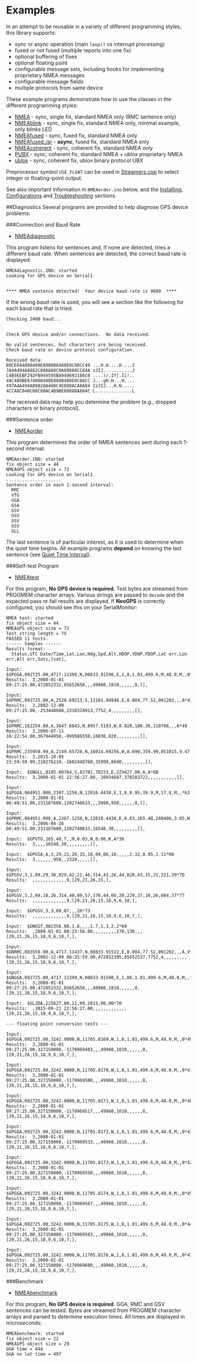 Examples
======
In an attempt to be reusable in a variety of different programming styles, this library supports:
* sync or async operation (main `loop()` vs interrupt processing)
* fused or not fused (multiple reports into one fix)
* optional buffering of fixes
* optional floating point
* configurable message sets, including hooks for implementing proprietary NMEA messages
* configurable message fields
* multiple protocols from same device

These example programs demonstrate how to use the classes in the different programming styles:
* [NMEA](/examples/NMEA/NMEA.ino) - sync, single fix, standard NMEA only (RMC sentence only)
* [NMEAblink](/examples/NMEAblink/NMEAblink.ino) - sync, single fix, standard NMEA only, minimal example, only blinks LED
* [NMEAfused](/examples/NMEAfused/NMEAfused.ino) - sync, fused fix, standard NMEA only
* [NMEAfused_isr](/examples/NMEAfused_isr/NMEAfused_isr.ino) - **async**, fused fix, standard NMEA only
* [NMEAcoherent](/examples/NMEAcoherent/NMEAcoherent.ino) - sync, coherent fix, standard NMEA only
* [PUBX](/examples/PUBX/PUBX.ino) - sync, coherent fix, standard NMEA + ublox proprietary NMEA
* [ublox](/examples/ublox/ublox.ino) - sync, coherent fix, ublox binary protocol UBX

Preprocessor symbol `USE_FLOAT` can be used in [Streamers.cpp](Streamers.cpp) to select integer or floating-point output.

See also important information in `NMEAorder.ino` below, and the [Installing](Installing.md), [Configurations](Configurations.md) and [Troubleshooting](Troubleshooting.md) sections.

##Diagnostics
Several programs are provided to help diagnose GPS device problems:

###Connection and Baud Rate

* [NMEAdiagnostic](/examples/NMEAdiagnostic/NMEAdiagnostic.ino)
 
This program listens for sentences and, if none are detected, tries a different baud rate.  When sentences are detected, the correct baud rate is displayed:
```
NMEAdiagnostic.INO: started
Looking for GPS device on Serial1


**** NMEA sentence detected!  Your device baud rate is 9600  ****
```
If the wrong baud rate is used, you will see a section like the following for each baud rate that is tried:
```
Checking 2400 baud...


Check GPS device and/or connections.  No data received.

No valid sentences, but characters are being received.
Check baud rate or device protocol configuration.

Received data:
B9CE044808480E888008480E0C88CC49 ...H.H....H....I
7A4A494A8882C80A8A0C0A08888CC04A zJIJ...........J
C4B9EEBF292FB949595BA949692186C0 ....)/.IY[.Ii!..
4AC4B9BE674808480E8808480E0C88CC J...gH.H...H....
497A4A494A88828A480C4E880ACA8A84 IzJIJ...H.N.....
4CCA8C840C08C88AC4B9BE00808A884C L..............L
```
The received data may help you determine the problem (e.g., dropped characters or binary protocol).

###Sentence order

* [NMEAorder](/examples/NMEAorder/NMEAorder.ino)

This program determines the order of NMEA sentences sent during each 1-second interval:

```
NMEAorder.INO: started
fix object size = 44
NMEAGPS object size = 72
Looking for GPS device on Serial1
.....................
Sentence order in each 1-second interval:
  RMC
  VTG
  GGA
  GSA
  GSV
  GSV
  GSV
  GSV
  GLL
```

The last sentence is of particular interest, as it is used to determine when the quiet time begins.  All example programs **depend** on knowing the last sentence (see [Quiet Time Interval](Troubleshooting#quiet-time-interval)).

###Self-test Program

* [NMEAtest](/examples/NMEAtest/NMEAtest.ino)

For this program, **No GPS device is required**.  Test bytes are streamed from PROGMEM character arrays.  Various strings are passed to `decode` and the expected pass or fail results are displayed.  If **NeoGPS** is correctly configured, you should see this on your SerialMonitor:

```
NMEA test: started
fix object size = 44
NMEAGPS object size = 72
Test string length = 75
PASSED 11 tests.
------ Samples ------
Results format:
  Status,UTC Date/Time,Lat,Lon,Hdg,Spd,Alt,HDOP,VDOP,PDOP,Lat err,Lon err,Alt err,Sats,[sat],

Input:  $GPGGA,092725.00,4717.11399,N,00833.91590,E,1,8,1.01,499.6,M,48.0,M,,0*5B
Results:  3,2000-01-01 09:27:25.00,472852332,85652650,,,49960,1010,,,,,,8,[],

Input:  $GPRMC,092725.00,A,2520.69213,S,13101.94948,E,0.004,77.52,091202,,,A*43
Results:  3,2002-12-09 09:27:25.00,-253448688,1310324913,7752,4,,,,,,,,,[],

Input:  $GPRMC,162254.00,A,3647.6643,N,8957.5193,W,0.820,188.36,110706,,,A*49
Results:  3,2006-07-11 16:22:54.00,367944050,-899586550,18836,820,,,,,,,,,[],

Input:  $GPRMC,235959.99,A,2149.65726,N,16014.69256,W,8.690,359.99,051015,9.47,E,A*26
Results:  3,2015-10-05 23:59:59.99,218276210,-1602448760,35999,8690,,,,,,,,,[],

Input:  $GNGLL,0105.60764,S,03701.70233,E,225627.00,A,A*6B
Results:  3,2000-01-01 22:56:27.00,-10934607,370283722,,,,,,,,,,,[],

Input:  $GPGGA,064951.000,2307.1256,N,12016.4438,E,1,8,0.95,39.9,M,17.8,M,,*63
Results:  3,2000-01-01 06:49:51.00,231187600,1202740633,,,3990,950,,,,,,8,[],

Input:  $GPRMC,064951.000,A,2307.1256,N,12016.4438,E,0.03,165.48,260406,3.05,W,A*2C
Results:  3,2006-04-26 06:49:51.00,231187600,1202740633,16548,30,,,,,,,,,[],

Input:  $GPVTG,165.48,T,,M,0.03,N,0.06,K,A*36
Results:  3,,,,16548,30,,,,,,,,,[],

Input:  $GPGSA,A,3,29,21,26,15,18,09,06,10,,,,,2.32,0.95,2.11*00
Results:  3,,,,,,,950,,2320,,,,,[],

Input:  $GPGSV,3,1,09,29,36,029,42,21,46,314,43,26,44,020,43,15,21,321,39*7D
Results:  ,,,,,,,,,,,,,9,[29,21,26,15,],

Input:  $GPGSV,3,2,09,18,26,314,40,09,57,170,44,06,20,229,37,10,26,084,37*77
Results:  ,,,,,,,,,,,,,9,[29,21,26,15,18,9,6,10,],

Input:  $GPGSV,3,3,09,07,,,26*73
Results:  ,,,,,,,,,,,,,9,[29,21,26,15,18,9,6,10,7,],

Input:  $GNGST,082356.00,1.8,,,,1.7,1.3,2.2*60
Results:  ,2000-01-01 08:23:56.00,,,,,,,,,170,130,,,[29,21,26,15,18,9,6,10,7,],

Input:  $GNRMC,083559.00,A,4717.11437,N,00833.91522,E,0.004,77.52,091202,,,A,V*33
Results:  3,2002-12-09 08:35:59.00,472852395,85652537,7752,4,,,,,,,,,[29,21,26,15,18,9,6,10,7,],

Input:  $GNGGA,092725.00,4717.11399,N,00833.91590,E,1,08,1.01,499.6,M,48.0,M,,*45
Results:  3,2000-01-01 09:27:25.00,472852332,85652650,,,49960,1010,,,,,,8,[29,21,26,15,18,9,6,10,7,],

Input:  $GLZDA,225627.00,21,09,2015,00,00*70
Results:  ,2015-09-21 22:56:27.00,,,,,,,,,,,,,[29,21,26,15,18,9,6,10,7,],

--- floating point conversion tests ---

Input:  $GPGGA,092725.00,3242.9000,N,11705.8169,W,1,8,1.01,499.6,M,48.0,M,,0*49
Results:  3,2000-01-01 09:27:25.00,327150000,-1170969483,,,49960,1010,,,,,,8,[29,21,26,15,18,9,6,10,7,],

Input:  $GPGGA,092725.00,3242.9000,N,11705.8170,W,1,8,1.01,499.6,M,48.0,M,,0*41
Results:  3,2000-01-01 09:27:25.00,327150000,-1170969500,,,49960,1010,,,,,,8,[29,21,26,15,18,9,6,10,7,],

Input:  $GPGGA,092725.00,3242.9000,N,11705.8171,W,1,8,1.01,499.6,M,48.0,M,,0*40
Results:  3,2000-01-01 09:27:25.00,327150000,-1170969517,,,49960,1010,,,,,,8,[29,21,26,15,18,9,6,10,7,],

Input:  $GPGGA,092725.00,3242.9000,N,11705.8172,W,1,8,1.01,499.6,M,48.0,M,,0*43
Results:  3,2000-01-01 09:27:25.00,327150000,-1170969533,,,49960,1010,,,,,,8,[29,21,26,15,18,9,6,10,7,],

Input:  $GPGGA,092725.00,3242.9000,N,11705.8173,W,1,8,1.01,499.6,M,48.0,M,,0*42
Results:  3,2000-01-01 09:27:25.00,327150000,-1170969550,,,49960,1010,,,,,,8,[29,21,26,15,18,9,6,10,7,],

Input:  $GPGGA,092725.00,3242.9000,N,11705.8174,W,1,8,1.01,499.6,M,48.0,M,,0*45
Results:  3,2000-01-01 09:27:25.00,327150000,-1170969567,,,49960,1010,,,,,,8,[29,21,26,15,18,9,6,10,7,],

Input:  $GPGGA,092725.00,3242.9000,N,11705.8175,W,1,8,1.01,499.6,M,48.0,M,,0*44
Results:  3,2000-01-01 09:27:25.00,327150000,-1170969583,,,49960,1010,,,,,,8,[29,21,26,15,18,9,6,10,7,],

Input:  $GPGGA,092725.00,3242.9000,N,11705.8176,W,1,8,1.01,499.6,M,48.0,M,,0*47
Results:  3,2000-01-01 09:27:25.00,327150000,-1170969600,,,49960,1010,,,,,,8,[29,21,26,15,18,9,6,10,7,],
```

###Benchmark

*  [NMEAbenchmark](/examples/NMEAbenchmark/NMEAbenchmark.ino)
  
For this program, **No GPS device is required**.  GGA, RMC and GSV sentences can be tested.  Bytes are streamed from PROGMEM character arrays and parsed to determine execution times.  All times are displayed in microseconds:

```
NMEAbenchmark: started
fix object size = 22
NMEAGPS object size = 29
GGA time = 844
GGA no lat time = 497
```
